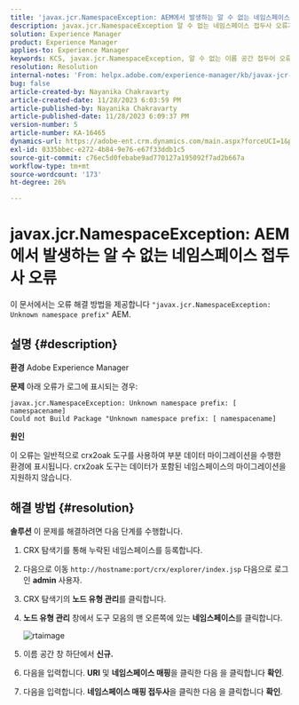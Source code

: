 ```yaml
---
title: 'javax.jcr.NamespaceException: AEM에서 발생하는 알 수 없는 네임스페이스 접두사 오류'
description: javax.jcr.NamespaceException 알 수 없는 네임스페이스 접두사 오류가 발생하는 AEM 문제를 해결하는 방법에 대해 알아봅니다.
solution: Experience Manager
product: Experience Manager
applies-to: Experience Manager
keywords: KCS, javax.jcr.NamespaceException, 알 수 없는 이름 공간 접두어 오류, AEM, Adobe Experience Manager, 문제 해결
resolution: Resolution
internal-notes: 'From: helpx.adobe.com/experience-manager/kb/javax-jcr-NamespaceException-Unknown-namespace-prefix-error-in-AEM.html'
bug: false
article-created-by: Nayanika Chakravarty
article-created-date: 11/28/2023 6:03:59 PM
article-published-by: Nayanika Chakravarty
article-published-date: 11/28/2023 6:09:37 PM
version-number: 5
article-number: KA-16465
dynamics-url: https://adobe-ent.crm.dynamics.com/main.aspx?forceUCI=1&pagetype=entityrecord&etn=knowledgearticle&id=3a02fe7c-188e-ee11-8179-6045bd006b3d
exl-id: 0335bbec-e272-4b84-9e76-e67f33ddb1c5
source-git-commit: c76ec5d0febabe9ad770127a195092f7ad2b667a
workflow-type: tm+mt
source-wordcount: '173'
ht-degree: 26%

---
```


# javax.jcr.NamespaceException: AEM에서 발생하는 알 수 없는 네임스페이스 접두사 오류


이 문서에서는 오류 해결 방법을 제공합니다 `"javax.jcr.NamespaceException: Unknown namespace prefix"` AEM.

## 설명 {#description}


<b>환경</b>
Adobe Experience Manager

<b>문제</b>
아래 오류가 로그에 표시되는 경우:


```
javax.jcr.NamespaceException: Unknown namespace prefix: [ namespacename] 
Could not Build Package "Unknown namespace prefix: [ namespacename]
```


<b>원인</b>

이 오류는 일반적으로 crx2oak 도구를 사용하여 부분 데이터 마이그레이션을 수행한 환경에 표시됩니다.
crx2oak 도구는 데이터가 포함된 네임스페이스의 마이그레이션을 지원하지 않습니다.


## 해결 방법 {#resolution}


<b>솔루션</b>
이 문제를 해결하려면 다음 단계를 수행합니다.

1. CRX 탐색기를 통해 누락된 네임스페이스를 등록합니다.
2. 다음으로 이동 `http://hostname:port/crx/explorer/index.jsp` 다음으로 로그인 <b>admin</b> 사용자.
3. CRX 탐색기의 <b>노드 유형 관리</b>를 클릭합니다.
4. <b> 노드 유형 관리</b> 창에서 도구 모음의 맨 오른쪽에 있는 <b>네임스페이스</b>를 클릭합니다.

   ![rtaimage](https://helpx.adobe.com/content/dam/help/en/experience-manager/kb/javax-jcr-NamespaceException-Unknown-namespace-prefix-error-in-AEM/_jcr_content/main-pars/procedure/proc_par/step_2/step_par/image/rtaimage.png "rtaimage")


5. 이름 공간 창 하단에서 <b>신규.</b>
6. 다음을 입력합니다. <b>URI</b> 및 <b>네임스페이스 매핑</b>을 클릭한 다음 을 클릭합니다 <b>확인</b>.
7. 다음을 입력합니다. <b>네임스페이스 매핑 접두사</b>을 클릭한 다음 을 클릭합니다 <b>확인</b>.
